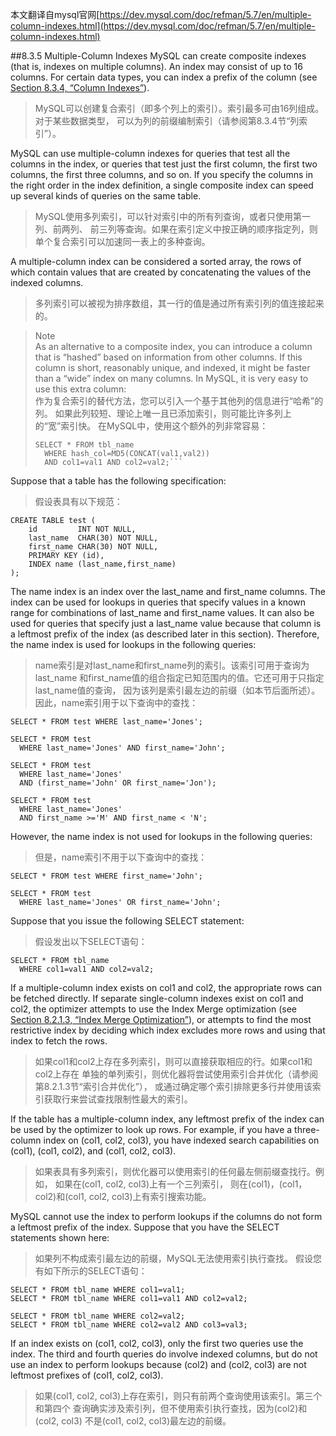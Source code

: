 本文翻译自mysql官网[https://dev.mysql.com/doc/refman/5.7/en/multiple-column-indexes.html](https://dev.mysql.com/doc/refman/5.7/en/multiple-column-indexes.html)

##8.3.5 Multiple-Column Indexes
MySQL can create composite indexes (that is, indexes on multiple columns). 
An index may consist of up to 16 columns. For certain data types, you 
can index a prefix of the column 
(see [Section 8.3.4, “Column Indexes”](https://dev.mysql.com/doc/refman/5.7/en/column-indexes.html)).
> MySQL可以创建复合索引（即多个列上的索引）。索引最多可由16列组成。对于某些数据类型，
> 可以为列的前缀编制索引（请参阅第8.3.4节“列索引”）。

MySQL can use multiple-column indexes for queries that test all the 
columns in the index, or queries that test just the first column, 
the first two columns, the first three columns, and so on. If you 
specify the columns in the right order in the index definition, 
a single composite index can speed up several kinds of queries on 
the same table.
> MySQL使用多列索引，可以针对索引中的所有列查询，或者只使用第一列、前两列、
> 前三列等查询。如果在索引定义中按正确的顺序指定列，则单个复合索引可以加速同一表上的多种查询。

A multiple-column index can be considered a sorted array, the rows 
of which contain values that are created by concatenating the values 
of the indexed columns.
> 多列索引可以被视为排序数组，其一行的值是通过所有索引列的值连接起来的。

> Note  
> As an alternative to a composite index, you can introduce a column 
> that is “hashed” based on information from other columns. If this 
> column is short, reasonably unique, and indexed, it might be faster 
> than a “wide” index on many columns. In MySQL, it is very easy to 
> use this extra column:  
> 作为复合索引的替代方法，您可以引入一个基于其他列的信息进行“哈希”的列。
> 如果此列较短、理论上唯一且已添加索引，则可能比许多列上的“宽”索引快。
> 在MySQL中，使用这个额外的列非常容易：  
> ```
> SELECT * FROM tbl_name  
>   WHERE hash_col=MD5(CONCAT(val1,val2))  
>   AND col1=val1 AND col2=val2;```

Suppose that a table has the following specification:
> 假设表具有以下规范：
```roomsql
CREATE TABLE test (
    id         INT NOT NULL,
    last_name  CHAR(30) NOT NULL,
    first_name CHAR(30) NOT NULL,
    PRIMARY KEY (id),
    INDEX name (last_name,first_name)
);
```

The name index is an index over the last_name and first_name columns. 
The index can be used for lookups in queries that specify values in a 
known range for combinations of last_name and first_name values. 
It can also be used for queries that specify just a last_name value 
because that column is a leftmost prefix of the index (as described 
later in this section). Therefore, the name index is used for lookups 
in the following queries:
> name索引是对last_name和first_name列的索引。该索引可用于查询为last_name
> 和first_name值的组合指定已知范围内的值。它还可用于只指定last_name值的查询，
> 因为该列是索引最左边的前缀（如本节后面所述）。因此，name索引用于以下查询中的查找：

```roomsql
SELECT * FROM test WHERE last_name='Jones';

SELECT * FROM test
  WHERE last_name='Jones' AND first_name='John';

SELECT * FROM test
  WHERE last_name='Jones'
  AND (first_name='John' OR first_name='Jon');

SELECT * FROM test
  WHERE last_name='Jones'
  AND first_name >='M' AND first_name < 'N';
```

However, the name index is not used for lookups in the following queries:
> 但是，name索引不用于以下查询中的查找：
```roomsql
SELECT * FROM test WHERE first_name='John';

SELECT * FROM test
  WHERE last_name='Jones' OR first_name='John';
```

Suppose that you issue the following SELECT statement:
> 假设发出以下SELECT语句：

```roomsql
SELECT * FROM tbl_name
  WHERE col1=val1 AND col2=val2;
```

If a multiple-column index exists on col1 and col2, the appropriate 
rows can be fetched directly. If separate single-column indexes exist 
on col1 and col2, the optimizer attempts to use the Index Merge 
optimization (see [Section 8.2.1.3, “Index Merge Optimization”](https://dev.mysql.com/doc/refman/5.7/en/index-merge-optimization.html)), 
or attempts to find the most restrictive index by deciding which 
index excludes more rows and using that index to fetch the rows.
> 如果col1和col2上存在多列索引，则可以直接获取相应的行。如果col1和col2上存在
> 单独的单列索引，则优化器将尝试使用索引合并优化（请参阅第8.2.1.3节“索引合并优化”），
> 或通过确定哪个索引排除更多行并使用该索引获取行来尝试查找限制性最大的索引。

If the table has a multiple-column index, any leftmost prefix of 
the index can be used by the optimizer to look up rows. For example, 
if you have a three-column index on (col1, col2, col3), you have 
indexed search capabilities on (col1), (col1, col2), 
and (col1, col2, col3).
> 如果表具有多列索引，则优化器可以使用索引的任何最左侧前缀查找行。例如，
> 如果在(col1, col2, col3)上有一个三列索引，
> 则在(col1)，(col1，col2)和(col1, col2, col3)上有索引搜索功能。

MySQL cannot use the index to perform lookups if the columns do not 
form a leftmost prefix of the index. Suppose that you have the SELECT 
statements shown here:
> 如果列不构成索引最左边的前缀，MySQL无法使用索引执行查找。
> 假设您有如下所示的SELECT语句：
```roomsql
SELECT * FROM tbl_name WHERE col1=val1;
SELECT * FROM tbl_name WHERE col1=val1 AND col2=val2;

SELECT * FROM tbl_name WHERE col2=val2;
SELECT * FROM tbl_name WHERE col2=val2 AND col3=val3;
```

If an index exists on (col1, col2, col3), only the first two queries 
use the index. The third and fourth queries do involve indexed columns, 
but do not use an index to perform lookups because (col2) and 
(col2, col3) are not leftmost prefixes of (col1, col2, col3).
> 如果(col1, col2, col3)上存在索引，则只有前两个查询使用该索引。第三个和第四个
> 查询确实涉及索引列，但不使用索引执行查找，因为(col2)和(col2, col3)
> 不是(col1, col2, col3)最左边的前缀。